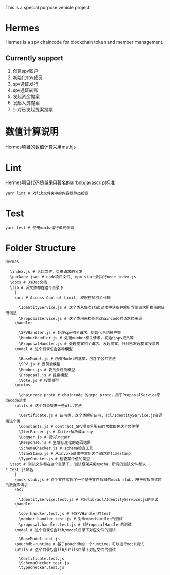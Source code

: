 This is a special purpose vehicle project.

# Hermes

Hermes is a spv chaincode for blockchain token and member management.

## Currently support

1. 创建spv账户
2. 初始化spv成员
3. spv通证发行
4. spv通证转账
5. 发起资金提案
6. 发起人员提案
7. 针对已发起提案投票

# 数值计算说明

Hermes项目的数值计算采用[mathjs](http://mathjs.org/)

# Lint

Hermes项目代码质量采用著名的[airbnb/javascript](https://github.com/airbnb/javascript)标准

```
yarn lint # 对lib文件夹中的内容做静态检查
```

# Test

```
yarn test # 使用mocha运行单元测试
```

# Folder Structure

```
Hermes
  |
  \index.js # 入口文件，负责请求的分发
  \package.json # node项目文件, npm start会执行node index.js
  \docs # JsDoc文档
  \lib # 源文件都在这个目录下
    |
    \acl # Access Control Limit, 权限控制相关代码
      |
      \IdentityService.js # 这个类从每次stub请求中获取并解析当前请求所携带的证书信息
      \ProposalService.js # 这个类用来检查对chaincode的请求的来源
    \handler
      |
      \SPVHandler.js # 处理spv相关请求，初始化合约账户等
      \MemberHandler.js # 处理member相关请求，初始化spv成员等
      \ProposalHandler.js # 处理提案相关请求，发起提案，针对已发起提案投票等
    \model # 这个目录包含各种模型
      |
      \BaseModel.js # 所有Model的基类，包含了公共方法
      \SPV.js # 委员会模型
      \Member.js # 委员会成员模型
      \Proposal.js # 提案模型
      \Vote.js # 投票模型
    \protos
      |
      \chaincode.proto # chaincode 的grpc proto，用于ProposalService来decode请求
    \utils # 这个目录提供一些util方法
      |
      \Certificate.js # 证书类，这个类解析证书，acl/IdentityService.js会调用这个类
      \Constants.js # contract_SPV项目里所有的常数都在这个文件里
      \IterParser.js # 将iter解析成array
      \Logger.js # 提供logger
      \Response.js # 生成标准化的返回结果
      \SchemaChecker.js # schema检查工具
      \TimeStamp.js # 从invoke请求中拿到这个请求的timestamp
      \TypeChecker.js # 检查某个值的类型
  \test # 测试文件都在这个目录下, 测试框架采用mocha，所有的测试文件都以*.test.js命名
    |
    \mock-stub.js # 这个文件实现了一个基于文件存储的mock stub，用于模拟测试时的数据库请求
    \acl
      |
      \IdentityService.test.js # 对应lib/acl/IdentityService.js的测试
    \handler
      |
      \spv.handler.test.js # 对SPVHandler的test
      \member.handler.test.js # 对MemberHandler的测试
      \proposal.handler.test.js # 对ProposalHandler的测试
    \model # 这个目录包含lib/model目录下对应文件的测试
      |
      \BaseModel.test.js
    \pouchdb-runtime # 基于pouchdb的一个runtime，可以进行mock测试
    \utils # 这个目录包含lib/utils目录下对应文件的测试
      |
      \Certificate.test.js
      \SchemaCHecker.test.js
      \typechecker.test.js
```
